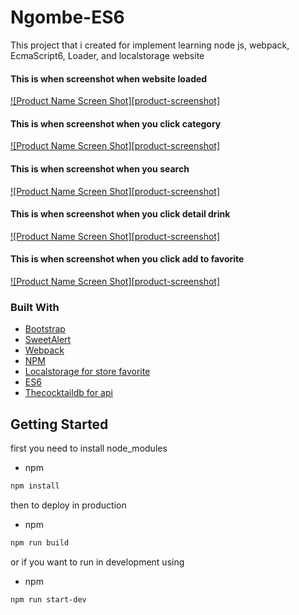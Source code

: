 # Ngombe-ES6  
This project that i created for implement learning node js, webpack, EcmaScript6, Loader, and localstorage website

#### This is when screenshot when website loaded
[![Product Name Screen Shot][product-screenshot]](https://github.com/AnandaDwiprayoga/Ngombe-ES6/tree/master/screen/screen-first.png)
#### This is when screenshot when you click category 
[![Product Name Screen Shot][product-screenshot]](https://github.com/AnandaDwiprayoga/Ngombe-ES6/tree/master/screen/screen-category.png)
#### This is when screenshot when you search 
[![Product Name Screen Shot][product-screenshot]](https://github.com/AnandaDwiprayoga/Ngombe-ES6/tree/master/screen/screen-search.png)
#### This is when screenshot when you click detail drink 
[![Product Name Screen Shot][product-screenshot]](https://github.com/AnandaDwiprayoga/Ngombe-ES6/tree/master/screen/screen-detail.JPG)
#### This is when screenshot when you click add to favorite
[![Product Name Screen Shot][product-screenshot]](https://github.com/AnandaDwiprayoga/Ngombe-ES6/tree/master/screen/screen-addfav.JPG)

### Built With
* [Bootstrap](https://getbootstrap.com)
* [SweetAlert](https://sweetalert2.github.io/)
* [Webpack](https://webpack.js.org/)
* [NPM](https://npmjs.com/)
* [Localstorage for store favorite](https://developer.mozilla.org/en-US/docs/Web/API/Window/localStorage)
* [ES6](http://es6-features.org/)
* [Thecocktaildb for api](https://www.thecocktaildb.com/api/json/v1/1/filter.php?c=Ordinary_Drink)

<!-- GETTING STARTED -->
## Getting Started

first you need to install node_modules
* npm
```sh
npm install
```
then to deploy in production
* npm
```sh
npm run build
```
or if you want to run in development using
* npm
```sh
npm run start-dev
```






